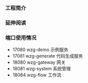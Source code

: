### 工程简介

### 延伸阅读

### 端口使用情况

- 17080 wzg-demo 示例服务
- 17081 wzg-generate 代码生成服务
- 18080 wzg-gateway 网关
- 18081 wzg-system 系统管理
- 18084 wzg-flow 工作流




